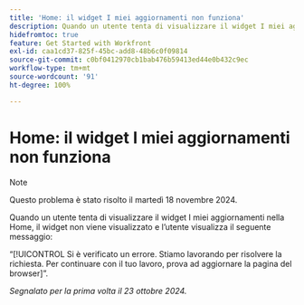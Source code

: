 ```yaml
---
title: 'Home: il widget I miei aggiornamenti non funziona'
description: Quando un utente tenta di visualizzare il widget I miei aggiornamenti nella Home, il widget non viene visualizzato e l’utente visualizza un messaggio.
hidefromtoc: true
feature: Get Started with Workfront
exl-id: caa1cd37-825f-45bc-add8-48b6c0f09814
source-git-commit: c0bf0412970cb1bab476b59413ed44e0b432c9ec
workflow-type: tm+mt
source-wordcount: '91'
ht-degree: 100%

---
```


# Home: il widget I miei aggiornamenti non funziona

>[!NOTE]
>
>Questo problema è stato risolto il martedì 18 novembre 2024.

Quando un utente tenta di visualizzare il widget I miei aggiornamenti nella Home, il widget non viene visualizzato e l’utente visualizza il seguente messaggio:

“[!UICONTROL Si è verificato un errore. Stiamo lavorando per risolvere la richiesta. Per continuare con il tuo lavoro, prova ad aggiornare la pagina del browser]”.

_Segnalato per la prima volta il 23 ottobre 2024._
